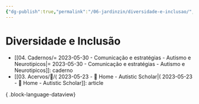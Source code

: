 ```yaml
---
{"dg-publish":true,"permalink":"/06-jardinzin/diversidade-e-inclusao/","created":"2023-05-15 17:01","updated":"2023-05-30 14:03"}
---
```



# Diversidade e Inclusão


- [[04. Cadernos/= 2023-05-30 - Comunicação e estratégias - Autismo e Neurotipicos\|= 2023-05-30 - Comunicação e estratégias - Autismo e Neurotipicos]]: caderno
- [[03. Acervos/📰️/( 2023-05-23  - 📰️ Home - Autistic Scholar\|( 2023-05-23  - 📰️ Home - Autistic Scholar]]: article

{ .block-language-dataview}